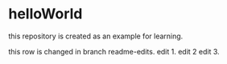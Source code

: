 # helloWorld
this repository is created as an example for learning.

this row is changed in branch readme-edits.
edit 1.
edit 2
edit 3.
